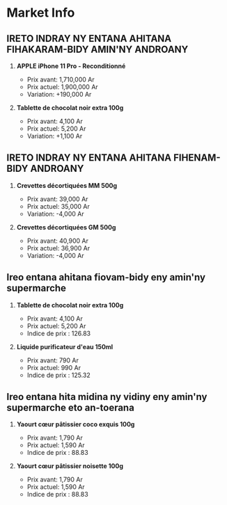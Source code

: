 # Market Info

## IRETO INDRAY NY ENTANA AHITANA FIHAKARAM-BIDY AMIN'NY ANDROANY

1. **APPLE iPhone 11 Pro
                                                  - Reconditionné**
   - Prix avant: 1,710,000 Ar
   - Prix actuel: 1,900,000 Ar
   - Variation: +190,000 Ar

2. **Tablette de chocolat noir extra 100g**
   - Prix avant: 4,100 Ar
   - Prix actuel: 5,200 Ar
   - Variation: +1,100 Ar

## IRETO INDRAY NY ENTANA AHITANA FIHENAM-BIDY ANDROANY

1. **Crevettes décortiquées MM 500g**
   - Prix avant: 39,000 Ar
   - Prix actuel: 35,000 Ar
   - Variation: -4,000 Ar

2. **Crevettes décortiquées GM 500g**
   - Prix avant: 40,900 Ar
   - Prix actuel: 36,900 Ar
   - Variation: -4,000 Ar

## Ireo entana ahitana fiovam-bidy eny amin'ny supermarche

1. **Tablette de chocolat noir extra 100g**
   - Prix avant: 4,100 Ar
   - Prix actuel: 5,200 Ar
   - Indice de prix : 126.83

2. **Liquide purificateur d'eau 150ml**
   - Prix avant: 790 Ar
   - Prix actuel: 990 Ar
   - Indice de prix : 125.32

## Ireo entana hita midina ny vidiny eny amin'ny supermarche eto an-toerana

1. **Yaourt cœur pâtissier coco exquis 100g**
   - Prix avant: 1,790 Ar
   - Prix actuel: 1,590 Ar
   - Indice de prix : 88.83

2. **Yaourt cœur pâtissier noisette 100g**
   - Prix avant: 1,790 Ar
   - Prix actuel: 1,590 Ar
   - Indice de prix : 88.83

